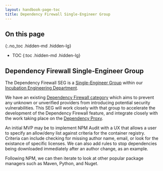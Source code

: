 ```yaml
---
layout: handbook-page-toc
title: Dependency Firewall Single-Engineer Group
---
```


## On this page
{:.no_toc .hidden-md .hidden-lg}

- TOC
{:toc .hidden-md .hidden-lg}

## Dependency Firewall Single-Engineer Group

The Dependency Firewall SEG is a [Single-Engineer Group](/company/team/structure/#single-engineer-groups) within our [Incubation Engineering Department](/handbook/engineering/incubation/).

We have an existing [Dependency Firewall category](/direction/package/#dependency-firewall) which aims to prevent any unknown or unverified providers from introducing potential security vulnerabilities.  This SEG will work closely with that group to accelerate the development of the Dependency Firewall feature, and integrate closely with the work taking place on the [Dependency Proxy](/direction/package/#dependency-proxy).

An initial MVP may be to implement NPM Audit with a UX that allows a user to specify an allow/deny list against criteria for the container registry.  Criteria can include checking for missing author name, email, or look for the existance of specific licenses.  We can also add rules to stop dependencies being downloaded immediately after an author change, as an example.

Following NPM, we can then iterate to look at other popular package managers such as Maven, Python, and Nuget.




